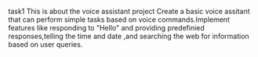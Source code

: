 task1
This is about the voice assistant project 
Create a basic voice assitant that can perform simple tasks based on voice commands.Implement features like responding to "Hello" and providing predefinied responses,telling the time and date ,and searching the web for information based on user queries.
